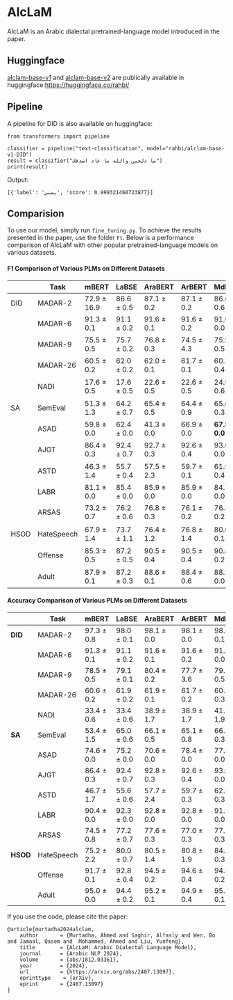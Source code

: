 # AlcLaM
AlcLaM is an Arabic dialectal pretrained-language model introduced in the paper. 

## Huggingface
[alclam-base-v1](https://huggingface.co/rahbi/alclam-base-v1) and [alclam-base-v2](https://huggingface.co/rahbi/alclam-base-v2) are publically available in huggingface:https://huggingface.co/rahbi/

## Pipeline
A pipeline for DID is also available on huggingface:
```
from transformers import pipeline

classifier = pipeline("text-classification", model="rahbi/alclam-base-v1-DID")
result = classifier("ما ذلحين والله ما عاد اصدقك")
print(result)
```
Output:
```
[{'label': 'يمني', 'score': 0.999321460723877}]
```
## Comparision
To use our model, simply run `fine_tuning.py`. To achieve the results presented in the paper, use the folder `Ft`.
Below is a performance comparison of AlcLaM with other popular pretrained-language models on various datasets.
#### F1 Comparison of Various PLMs on Different Datasets

|              |    Task    | mBERT                     | LaBSE          | AraBERT                   | ArBERT         | MdBERT         | CAMeL          | MARBERT        | AlcLaM         |
|--------------|------------|---------------------------|----------------|---------------------------|----------------|----------------|----------------|----------------|----------------|
| DID          | MADAR-2    | 72.9 ± 16.9               | 86.6 ± 0.5     | 87.1 ± 0.2                 | 87.1 ± 0.2     | 86.0 ± 0.6     | 87.5 ± 1.0     | 85.3 ± 3.8     | **98.2 ± 0.1** |
|              | MADAR-6    | 91.3 ± 0.1                | 91.1 ± 0.2     | 91.6 ± 0.1                 | 91.6 ± 0.2     | 91.6 ± 0.0     | 92.0 ± 0.1     | 92.2 ± 0.2     | **93.2 ± 0.1**$^*$ |
|              | MADAR-9    | 75.5 ± 0.5                | 75.7 ± 0.2     | 76.8 ± 0.3                 | 74.5 ± 4.3     | 75.9 ± 0.5     | 77.5 ± 0.4     | 78.2 ± 0.3     | **81.9 ± 0.3** |
|              | MADAR-26   | 60.5 ± 0.2                | 62.0 ± 0.2     | 62.0 ± 0.1                 | 61.7 ± 0.1     | 60.2 ± 0.4     | 62.9 ± 0.1     | 61.5 ± 0.4     | **66.3 ± 0.1**$^*$ |
|              | NADI       | 17.6 ± 0.5                | 17.6 ± 0.5     | 22.6 ± 0.5                 | 22.6 ± 0.5     | 24.9 ± 0.6     | 25.9 ± 0.5     | **28.6 ± 0.8**$^*$ | 25.6 ± 0.6     |
| SA           | SemEval    | 51.3 ± 1.3                | 64.2 ± 0.7     | 65.4 ± 0.5                 | 64.4 ± 0.9     | 65.6 ± 0.3     | 67.1 ± 0.7     | 66.4 ± 0.3     | **69.2 ± 0.4**$^*$ |
|              | ASAD       | 59.8 ± 0.0                | 62.4 ± 0.0     | 41.3 ± 0.0                 | 66.9 ± 0.0     | **67.5 ± 0.0** | 65.8 ± 0.0     | 66.8 ± 0.0     | 66.7 ± 0.0     |
|              | AJGT       | 86.4 ± 0.3                | 92.4 ± 0.7     | 92.7 ± 0.3                 | 92.6 ± 0.4     | 93.6 ± 0.0     | 93.6 ± 0.3     | 93.7 ± 0.1     | **95.0 ± 0.3**$^*$ |
|              | ASTD       | 46.3 ± 1.4                | 55.7 ± 0.4     | 57.5 ± 2.3                 | 59.7 ± 0.1     | 61.9 ± 0.4     | 60.2 ± 0.2     | 61.0 ± 0.5     | **64.6 ± 0.1**$^*$ |
|              | LABR       | 81.1 ± 0.0                | 85.4 ± 0.0     | 85.9 ± 0.0                 | 85.9 ± 0.0     | 84.7 ± 0.0     | **86.3 ± 0.0** | 85.0 ± 0.0     | 84.9 ± 0.0     |
|              | ARSAS      | 73.2 ± 0.7                | 76.2 ± 0.6     | 76.8 ± 0.3                 | 76.1 ± 0.2     | 76.3 ± 0.2     | 77.1 ± 0.3     | 76.2 ± 0.2     | **77.9 ± 0.3**$^*$ |
| HSOD         | HateSpeech | 67.9 ± 1.4                | 73.7 ± 1.1     | 76.4 ± 1.2                 | 76.8 ± 1.4     | 80.0 ± 0.1     | 78.8 ± 0.6     | 80.0 ± 0.8     | **81.4 ± 0.5**$^*$ |
|              | Offense    | 85.3 ± 0.5                | 87.2 ± 0.5     | 90.5 ± 0.4                 | 90.5 ± 0.4     | 90.8 ± 0.2     | 89.2 ± 0.5     | 90.8 ± 0.3     | **91.3 ± 0.3**$^*$ |
|              | Adult      | 87.9 ± 0.1                | 87.2 ± 0.3     | 88.6 ± 0.1                 | 88.4 ± 0.6     | 88.1 ± 0.0     | 88.6 ± 0.3     | 88.3 ± 0.1     | **89.3 ± 0.3**$^*$ |




#### Accuracy Comparison of Various PLMs on Different Datasets

|            | Task        | mBERT         | LaBSE         | AraBERT       | ArBERT       | MdBERT        | CAMeL         | MARBERT       | AlcLaM        |
|------------|-------------|---------------|---------------|---------------|--------------|---------------|---------------|---------------|---------------|
| **DID**    | MADAR-2     | 97.3 ± 0.8    | 98.0 ± 0.1    | 98.1 ± 0.0    | 98.1 ± 0.0   | 98.0 ± 0.1    | 98.1 ± 0.1    | 97.2 ± 0.7    | **99.7 ± 0.0**|
|            | MADAR-6     | 91.3 ± 0.1    | 91.1 ± 0.2    | 91.6 ± 0.1    | 91.6 ± 0.2   | 91.6 ± 0.0    | 92.0 ± 0.1    | 92.2 ± 0.2    | **93.2 ± 0.1** * |
|            | MADAR-9     | 78.5 ± 0.5    | 79.1 ± 0.1    | 80.4 ± 0.2    | 77.7 ± 3.6   | 79.1 ± 0.5    | 80.5 ± 0.2    | 81.1 ± 0.3    | **83.4 ± 0.4**|
|            | MADAR-26    | 60.6 ± 0.2    | 61.9 ± 0.2    | 61.9 ± 0.1    | 61.7 ± 0.2   | 60.1 ± 0.3    | 62.9 ± 0.2    | 61.3 ± 0.3    | **66.1 ± 0.2** * |
|            | NADI        | 33.4 ± 0.6    | 33.4 ± 0.6    | 38.9 ± 1.7    | 38.9 ± 1.7   | 41.9 ± 1.9    | 42.7 ± 1.6    | **47.3 ± 0.1** * | 46.6 ± 1.0   |
| **SA**     | SemEval     | 53.4 ± 1.5    | 65.0 ± 0.6    | 66.1 ± 0.5    | 65.1 ± 0.8   | 66.1 ± 0.3    | 68.0 ± 0.3    | 66.9 ± 0.3    | **69.5 ± 0.3** * |
|            | ASAD        | 74.6 ± 0.0    | 75.2 ± 0.0    | 70.6 ± 0.0    | 78.4 ± 0.0   | 77.6 ± 0.0    | 77.0 ± 0.0    | 77.6 ± 0.0    | **79.5 ± 0.0**|
|            | AJGT        | 86.4 ± 0.3    | 92.4 ± 0.7    | 92.8 ± 0.3    | 92.6 ± 0.4   | 93.6 ± 0.0    | 93.6 ± 0.3    | 93.8 ± 0.1    | **95.0 ± 0.3** * |
|            | ASTD        | 46.7 ± 1.7    | 55.6 ± 0.6    | 57.7 ± 2.4    | 59.7 ± 0.3   | 62.0 ± 0.3    | 60.1 ± 0.2    | 61.0 ± 0.3    | **64.9 ± 0.1** * |
|            | LABR        | 90.4 ± 0.0    | 92.3 ± 0.0    | 92.8 ± 0.0    | 92.8 ± 0.0   | 91.9 ± 0.0    | **93.0 ± 0.0**| 92.6 ± 0.0    | 92.6 ± 0.0   |
|            | ARSAS       | 74.5 ± 0.8    | 77.2 ± 0.7    | 77.6 ± 0.3    | 77.0 ± 0.3   | 77.5 ± 0.3    | 78.0 ± 0.3    | 77.4 ± 0.4    | **78.6 ± 0.5** * |
| **HSOD**   | HateSpeech  | 75.2 ± 2.2    | 80.0 ± 0.7    | 80.5 ± 1.4    | 80.8 ± 1.9   | 84.3 ± 0.3    | 83.3 ± 0.6    | 84.4 ± 0.4    | **84.6 ± 0.7** * |
|            | Offense     | 91.7 ± 0.1    | 92.8 ± 0.4    | 94.5 ± 0.2    | 94.6 ± 0.4   | 94.6 ± 0.2    | 93.6 ± 0.2    | 94.8 ± 0.0    | **94.9 ± 0.1** * |
|            | Adult       | 95.0 ± 0.0    | 94.4 ± 0.2    | 95.2 ± 0.1    | 94.9 ± 0.4   | 95.1 ± 0.1    | 95.2 ± 0.2    | 95.1 ± 0.0    | **95.6 ± 0.0**|




 If you use the code,  please cite the paper: 
```
@article{murtadha2024alclam,
	author       = {Murtadha, Ahmed and Saghir, Alfasly and Wen, Bo and Jamaal, Qasem and  Mohammed, Ahmed and Liu, Yunfeng},
	title        = {AlcLaM: Arabic Dialectal Language Model},
	journal      = {Arabic NLP 2024},
	volume       = {abs/1812.03361},
	year         = {2024},
	url          = {https://arxiv.org/abs/2407.13097},
	eprinttype    = {arXiv},
	eprint       = {2407.13097}
}
```
